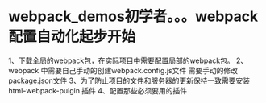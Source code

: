 # webpack_demos初学者。。。webpack配置自动化起步开始
1、下载全局的webpack包，在实际项目中需要配置局部的webpack包。
2、webpack 中需要自己手动的创建webpack.config.js文件 需要手动的修改package.json文件 
3、为了防止项目的文件和服务器的更新保持一致需要安装 html-webpack-pulgin 插件
4、配置那些必须要用的插件
